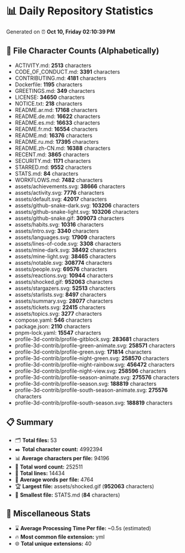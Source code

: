 # 📊 Daily Repository Statistics
Generated on ⏰ **Oct 10, Friday 02:10:39 PM**

## 📂 File Character Counts (Alphabetically)
- ACTIVITY.md: **2513** characters
- CODE_OF_CONDUCT.md: **3391** characters
- CONTRIBUTING.md: **4181** characters
- Dockerfile: **1195** characters
- GREETINGS.md: **349** characters
- LICENSE: **34650** characters
- NOTICE.txt: **218** characters
- README.ar.md: **17168** characters
- README.de.md: **16622** characters
- README.es.md: **16633** characters
- README.fr.md: **16554** characters
- README.md: **16376** characters
- README.ru.md: **17395** characters
- README.zh-CN.md: **16388** characters
- RECENT.md: **3865** characters
- SECURITY.md: **1171** characters
- STARRED.md: **9552** characters
- STATS.md: **84** characters
- WORKFLOWS.md: **7482** characters
- assets/achievements.svg: **38666** characters
- assets/activity.svg: **7776** characters
- assets/default.svg: **42017** characters
- assets/github-snake-dark.svg: **103206** characters
- assets/github-snake-light.svg: **103206** characters
- assets/github-snake.gif: **309073** characters
- assets/habits.svg: **10316** characters
- assets/intro.svg: **3340** characters
- assets/languages.svg: **17909** characters
- assets/lines-of-code.svg: **3308** characters
- assets/mine-dark.svg: **38492** characters
- assets/mine-light.svg: **38465** characters
- assets/notable.svg: **308774** characters
- assets/people.svg: **69576** characters
- assets/reactions.svg: **10944** characters
- assets/shocked.gif: **952063** characters
- assets/stargazers.svg: **52513** characters
- assets/starlists.svg: **8497** characters
- assets/summary.svg: **28077** characters
- assets/tickets.svg: **22415** characters
- assets/topics.svg: **3277** characters
- compose.yaml: **546** characters
- package.json: **2110** characters
- pnpm-lock.yaml: **15547** characters
- profile-3d-contrib/profile-gitblock.svg: **283681** characters
- profile-3d-contrib/profile-green-animate.svg: **258571** characters
- profile-3d-contrib/profile-green.svg: **171814** characters
- profile-3d-contrib/profile-night-green.svg: **258570** characters
- profile-3d-contrib/profile-night-rainbow.svg: **456472** characters
- profile-3d-contrib/profile-night-view.svg: **258596** characters
- profile-3d-contrib/profile-season-animate.svg: **275576** characters
- profile-3d-contrib/profile-season.svg: **188819** characters
- profile-3d-contrib/profile-south-season-animate.svg: **275576** characters
- profile-3d-contrib/profile-south-season.svg: **188819** characters

## 📋 Summary
- 🗂️ **Total files:** 53
- ✒️ **Total character count:** 4992394
- 📊 **Average characters per file:** 94196
- 📝 **Total word count:** 252511
- 🧾 **Total lines:** 14434
- 📐 **Average words per file:** 4764
- 🏆 **Largest file:** assets/shocked.gif (**952063** characters)
- 🥉 **Smallest file:** STATS.md (**84** characters)

## 🌟 Miscellaneous Stats
- ⌛ **Average Processing Time Per file:** ~0.5s (estimated)
- 🔥 **Most common file extension:** yml
- 🌐 **Total unique extensions:** 40
